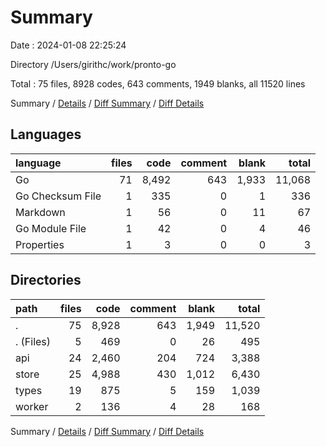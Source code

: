 # Summary

Date : 2024-01-08 22:25:24

Directory /Users/girithc/work/pronto-go

Total : 75 files,  8928 codes, 643 comments, 1949 blanks, all 11520 lines

Summary / [Details](details.md) / [Diff Summary](diff.md) / [Diff Details](diff-details.md)

## Languages
| language | files | code | comment | blank | total |
| :--- | ---: | ---: | ---: | ---: | ---: |
| Go | 71 | 8,492 | 643 | 1,933 | 11,068 |
| Go Checksum File | 1 | 335 | 0 | 1 | 336 |
| Markdown | 1 | 56 | 0 | 11 | 67 |
| Go Module File | 1 | 42 | 0 | 4 | 46 |
| Properties | 1 | 3 | 0 | 0 | 3 |

## Directories
| path | files | code | comment | blank | total |
| :--- | ---: | ---: | ---: | ---: | ---: |
| . | 75 | 8,928 | 643 | 1,949 | 11,520 |
| . (Files) | 5 | 469 | 0 | 26 | 495 |
| api | 24 | 2,460 | 204 | 724 | 3,388 |
| store | 25 | 4,988 | 430 | 1,012 | 6,430 |
| types | 19 | 875 | 5 | 159 | 1,039 |
| worker | 2 | 136 | 4 | 28 | 168 |

Summary / [Details](details.md) / [Diff Summary](diff.md) / [Diff Details](diff-details.md)